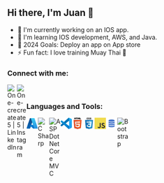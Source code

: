 ## Hi there, I'm Juan 👋

- 🔭 I'm currently working on an IOS app. 
- 🌱 I'm learning IOS development, AWS, and Java.
- :goal_net: 2024 Goals: Deploy an app on App store
- ⚡ Fun fact: I love training Muay Thai :boxing_glove: 

### Connect with me:

[<img align="left" alt="One-create5 | LinkedIn" width="22px" src="https://cdn2.iconfinder.com/data/icons/social-media-2285/512/1_Linkedin_unofficial_colored_svg-1024.png"/>][linkedin]
[<img align="left" alt="One-create5 | Instagram" width="22px" src="https://cdn1.iconfinder.com/data/icons/social-rounded-2/32/instagram-1024.png"/>][instagram]

<br/>

### Languages and Tools:

[<img align="left" alt="Azure" width="26px" src="https://github.com/devicons/devicon/blob/master/icons/azure/azure-original.svg"/>][icon website]
[<img align="left" alt="C Sharp" width="26px" src="https://raw.githubusercontent.com/jmnote/z-icons/master/svg/csharp.svg"/>][icon website]
[<img align="left" alt="ASP Dot Net Core MVC" width="26px" src="https://github.com/campusMVP/dotnetCoreLogoPack/blob/master/ASP.NET%20Core%20MVC/Bitmap%20RGB/Bitmap-MEDIUM_ASP.NET-Core-MVC-Logo_2colors_Square_Boxed_RGB.png"/>][icon website]
[<img align="left" alt="Visual Studio Code" width="26px" src="https://raw.githubusercontent.com/github/explore/80688e429a7d4ef2fca1e82350fe8e3517d3494d/topics/visual-studio-code/visual-studio-code.png"/>][icon website]
[<img align="left" alt="HTML5" width="26px" src="https://raw.githubusercontent.com/github/explore/80688e429a7d4ef2fca1e82350fe8e3517d3494d/topics/html/html.png" />][icon website]
[<img align="left" alt="CSS3" width="26px" src="https://raw.githubusercontent.com/github/explore/80688e429a7d4ef2fca1e82350fe8e3517d3494d/topics/css/css.png" />][icon website]
[<img align="left" alt="JavaScript" width="26px" src="https://raw.githubusercontent.com/github/explore/80688e429a7d4ef2fca1e82350fe8e3517d3494d/topics/javascript/javascript.png" />][icon website]
[<img align="left" alt="SQL" width="26px" src="https://raw.githubusercontent.com/github/explore/80688e429a7d4ef2fca1e82350fe8e3517d3494d/topics/sql/sql.png" />][icon website]
[<img align="left" alt="Bootstrap" width="26px" src="https://raw.githubusercontent.com/jmnote/z-icons/master/svg/bootstrap.svg" />][icon website]
<br/>

[icon website]: https://simpleicons.org/
[website]: https://github.com/One-create5/Gym-Buddy
[instagram]: https://www.instagram.com/lucky_conquerorr
[linkedin]: https://www.linkedin.com/in/juan-a-mateos
